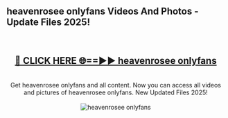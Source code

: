 <h2>heavenrosee onlyfans Videos And Photos - Update Files 2025!</h2>
<br>
<div align="center">
<h2><a href="https://linkcuts.com/hfmhzwbr" rel="nofollow">🔴 CLICK HERE 🌐==►► heavenrosee onlyfans</a></h2>
<br>
Get heavenrosee onlyfans and all content. Now you can access all videos and pictures of heavenrosee onlyfans. New Updated Files 2025!
<br>
<br>
<a href="https://linkcuts.com/hfmhzwbr" rel="nofollow" data-target="animated-image.originalLink"><img src="https://i.ibb.co.com/WyWwxjT/player-gif2.gif" alt="heavenrosee onlyfans" style="max-width: 100%; display: inline-block;" data-target="animated-image.originalImage"></a>
</div>
<br>